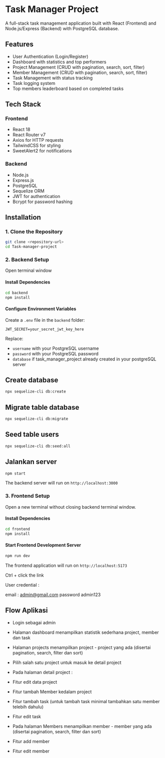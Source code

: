 # Task Manager Project

A full-stack task management application built with React (Frontend) and Node.js/Express (Backend) with PostgreSQL database.

## Features

-  User Authentication (Login/Register)
-  Dashboard with statistics and top performers
-  Project Management (CRUD with pagination, search, sort, filter)
-  Member Management (CRUD with pagination, search, sort, filter)
-  Task Management with status tracking
-  Task logging system
-  Top members leaderboard based on completed tasks

## Tech Stack
### Frontend
- React 18
- React Router v7
- Axios for HTTP requests
- TailwindCSS for styling
- SweetAlert2 for notifications

### Backend
- Node.js
- Express.js
- PostgreSQL
- Sequelize ORM
- JWT for authentication
- Bcrypt for password hashing

## Installation

### 1. Clone the Repository

```bash
git clone <repository-url>
cd Task-manager-project
```

### 2. Backend Setup

Open terminal window 

#### Install Dependencies

```bash
cd backend
npm install
```

#### Configure Environment Variables

Create a `.env` file in the `backend` folder:

```env
JWT_SECRET=your_secret_jwt_key_here
```

Replace:
- `username` with your PostgreSQL username
- `password` with your PostgreSQL password
- `database` if task_manager_project already created in your postgreSQL server


## Create database 

```bash
npx sequelize-cli db:create
```

## Migrate table database 

```bash
npx sequelize-cli db:migrate
```

## Seed table users 

```bash
npx sequelize-cli db:seed:all
```

## Jalankan server
```bash
npm start
```

The backend server will run on `http://localhost:3000`

### 3. Frontend Setup

Open a new terminal without closing backend terminal window.

#### Install Dependencies

```bash
cd frontend
npm install
```

#### Start Frontend Development Server

```bash
npm run dev
```

The frontend application will run on `http://localhost:5173`

Ctrl + click the link

User credential : 

email : admin@gmail.com
password admin123


## Flow Aplikasi 

- Login sebagai admin 
- Halaman dashboard menampilkan statistik sederhana project, member dan task
- Halaman projects menampilkan project - project yang ada (disertai pagination, search, filter dan sort)
- Pilih salah satu project untuk masuk ke detail project

- Pada halaman detail project :
 - Fitur edit data project
 - Fitur tambah Member kedalam project
 - Fitur tambah task (untuk tambah task minimal tambahkan satu member telebih dahulu)
 - Fitur edit task

- Pada halaman Members menampilkan member - member yang ada (disertai pagination, search, filter dan sort)
 - Fitur add member
 - Fitur edit member
 

